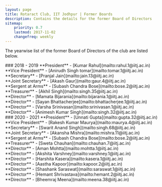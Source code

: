```yaml
---
layout: page
title: Rotaract Club, IIT Jodhpur | Former Boards
description: Contains the details for the former Board of Directors
sitemap:
    priority: 0.7
    lastmod: 2017-11-02
    changefreq: weekly
---
```

The yearwise list of the former Board of Directors of the club are listed below.

<div class="box" markdown="1" id="1">
### 2018 - 2019
**President** - [Kumar Rahul](mailto:rahul.1@iitj.ac.in)<br/>
**Vice President** - [Anirudh Singh tomar](mailto:tomar.1@iitj.ac.in)<br/>
**Secretary** - [Pranjal Jain](mailto:jain.13@iitj.ac.in)<br/>
**Joint Secretary** - [Akash Gaur](mailto:gaur.4@iitj.ac.in)<br/>
**Sergent at Arms** - [Subash Chandra Bose](mailto:bose.2@iitj.ac.in)<br/>
**Treasurer** - [Akhil Singh](mailto:singh.35@iitj.ac.in)<br/>
**Director** - [Mamata Bijarania](mailto:bijarania.1@iitj.ac.in)<br/>
**Director** - [Sayan Bhattacherjee](mailto:bhattacherjee.1@iitj.ac.in)<br/>
**Director** - [Varsha Srinivasan](mailto:srinivasan.1@iitj.ac.in)<br/>
**Director** - [Animesh Kumar Singh](mailto:singh.32@iitj.ac.in)<br/>
</div>

<div class="box" markdown="1" id="1">
### 2020 - 2021
**President** - [Unnati Gupta](mailto:gupta.32@iitj.ac.in)<br/>
**Vice President** - [Rakesh Kumar Maurya](mailto:maurya.4@iitj.ac.in)<br/>     
**Secretary** - [Swarit Anand Singh](mailto:singh.68@iitj.ac.in)<br/>    
**Joint Secretary** - [Akansha Mishra](mailto:mishra.11@iitj.ac.in)<br/>   
**Sergent at Arms** - [Subash Chandra Bose](mailto:bose.2@iitj.ac.in)<br/>
**Treasurer** - [Sweta Chauhan](mailto:chauhan.7@iitj.ac.in)<br/>
**Director** - [Aman Mohtta](mailto:mohtta.1@iitj.ac.in)<br/>
**Director** - [Akshita Varshney](mailto:varshney.1@iitj.ac.in)<br/>
**Director** - [Harshita Kasera](mailto:kasera.1@iitj.ac.in)<br/>
**Director** - [Aastha Kapoor](mailto:kapoor.2@iitj.ac.in)<br/>
**Director** - [Shashank Saraswat](mailto:saraswat.1@iitj.ac.in)<br/>
**Director** - [Hemant Shrivastava](mailto:hemant.2@iitj.ac.in)<br/>    
**Director** - [Bheemraj Meena](mailto:meena.38@iitj.ac.in)<br/>

</div>
